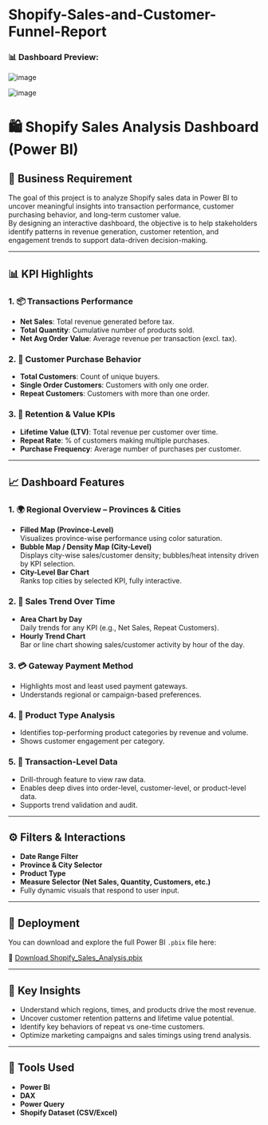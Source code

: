 # Shopify-Sales-and-Customer-Funnel-Report

### 📊 Dashboard Preview: 

![image](https://github.com/user-attachments/assets/b709e4f6-66dd-4f1a-bea1-a6b514fb9010)

![image](https://github.com/user-attachments/assets/fa8d91f6-80ea-4b81-8a4b-9a4e836a5255)


# 🛍️ Shopify Sales Analysis Dashboard (Power BI)

## 📌 Business Requirement

The goal of this project is to analyze Shopify sales data in Power BI to uncover meaningful insights into transaction performance, customer purchasing behavior, and long-term customer value.  
By designing an interactive dashboard, the objective is to help stakeholders identify patterns in revenue generation, customer retention, and engagement trends to support data-driven decision-making.

---

## 📊 KPI Highlights

### 1. 📦 Transactions Performance
- **Net Sales**: Total revenue generated before tax.
- **Total Quantity**: Cumulative number of products sold.
- **Net Avg Order Value**: Average revenue per transaction (excl. tax).

### 2. 👤 Customer Purchase Behavior
- **Total Customers**: Count of unique buyers.
- **Single Order Customers**: Customers with only one order.
- **Repeat Customers**: Customers with more than one order.

### 3. 🔁 Retention & Value KPIs
- **Lifetime Value (LTV)**: Total revenue per customer over time.
- **Repeat Rate**: % of customers making multiple purchases.
- **Purchase Frequency**: Average number of purchases per customer.

---

## 📈 Dashboard Features

### 1. 🌍 Regional Overview – Provinces & Cities
- **Filled Map (Province-Level)**  
  Visualizes province-wise performance using color saturation.
- **Bubble Map / Density Map (City-Level)**  
  Displays city-wise sales/customer density; bubbles/heat intensity driven by KPI selection.
- **City-Level Bar Chart**  
  Ranks top cities by selected KPI, fully interactive.

### 2. 📆 Sales Trend Over Time
- **Area Chart by Day**  
  Daily trends for any KPI (e.g., Net Sales, Repeat Customers).
- **Hourly Trend Chart**  
  Bar or line chart showing sales/customer activity by hour of the day.

### 3. 💳 Gateway Payment Method
- Highlights most and least used payment gateways.
- Understands regional or campaign-based preferences.

### 4. 🎁 Product Type Analysis
- Identifies top-performing product categories by revenue and volume.
- Shows customer engagement per category.

### 5. 📄 Transaction-Level Data
- Drill-through feature to view raw data.
- Enables deep dives into order-level, customer-level, or product-level data.
- Supports trend validation and audit.

---

## ⚙️ Filters & Interactions

- **Date Range Filter**
- **Province & City Selector**
- **Product Type**
- **Measure Selector (Net Sales, Quantity, Customers, etc.)**
- Fully dynamic visuals that respond to user input.

---

## 🚀 Deployment

You can download and explore the full Power BI `.pbix` file here:

🔗 [Download Shopify_Sales_Analysis.pbix](https://github.com/shubhangi-singh6/Shopify-Sales-and-Customer-Funnel-Report/raw/refs/heads/main/Shopify%20Sales.pbix)

---

## 🧠 Key Insights

- Understand which regions, times, and products drive the most revenue.
- Uncover customer retention patterns and lifetime value potential.
- Identify key behaviors of repeat vs one-time customers.
- Optimize marketing campaigns and sales timings using trend analysis.

---

## 📂 Tools Used

- **Power BI**
- **DAX**
- **Power Query**
- **Shopify Dataset (CSV/Excel)**
